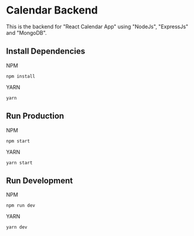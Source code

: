 # Calendar Backend

This is the backend for "React Calendar App" using "NodeJs", "ExpressJs" and "MongoDB".

## Install Dependencies

NPM
```
npm install
```

YARN
```
yarn
```

## Run Production

NPM
```
npm start
```

YARN
```
yarn start
```

## Run Development

NPM
```
npm run dev
```

YARN
```
yarn dev
```
